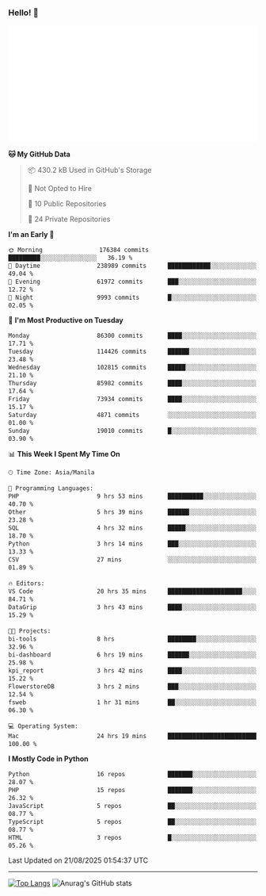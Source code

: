 ### Hello! 👋

![Metrics](/metrics.classic.svg)

<!--START_SECTION:waka-->
**🐱 My GitHub Data** 

> 📦 430.2 kB Used in GitHub's Storage 
 > 
> 🚫 Not Opted to Hire
 > 
> 📜 10 Public Repositories 
 > 
> 🔑 24 Private Repositories 
 > 
**I'm an Early 🐤** 

```text
🌞 Morning                176384 commits      █████████░░░░░░░░░░░░░░░░   36.19 % 
🌆 Daytime                238989 commits      ████████████░░░░░░░░░░░░░   49.04 % 
🌃 Evening                61972 commits       ███░░░░░░░░░░░░░░░░░░░░░░   12.72 % 
🌙 Night                  9993 commits        █░░░░░░░░░░░░░░░░░░░░░░░░   02.05 % 
```
📅 **I'm Most Productive on Tuesday** 

```text
Monday                   86300 commits       ████░░░░░░░░░░░░░░░░░░░░░   17.71 % 
Tuesday                  114426 commits      ██████░░░░░░░░░░░░░░░░░░░   23.48 % 
Wednesday                102815 commits      █████░░░░░░░░░░░░░░░░░░░░   21.10 % 
Thursday                 85982 commits       ████░░░░░░░░░░░░░░░░░░░░░   17.64 % 
Friday                   73934 commits       ████░░░░░░░░░░░░░░░░░░░░░   15.17 % 
Saturday                 4871 commits        ░░░░░░░░░░░░░░░░░░░░░░░░░   01.00 % 
Sunday                   19010 commits       █░░░░░░░░░░░░░░░░░░░░░░░░   03.90 % 
```


📊 **This Week I Spent My Time On** 

```text
🕑︎ Time Zone: Asia/Manila

💬 Programming Languages: 
PHP                      9 hrs 53 mins       ██████████░░░░░░░░░░░░░░░   40.70 % 
Other                    5 hrs 39 mins       ██████░░░░░░░░░░░░░░░░░░░   23.28 % 
SQL                      4 hrs 32 mins       █████░░░░░░░░░░░░░░░░░░░░   18.70 % 
Python                   3 hrs 14 mins       ███░░░░░░░░░░░░░░░░░░░░░░   13.33 % 
CSV                      27 mins             ░░░░░░░░░░░░░░░░░░░░░░░░░   01.89 % 

🔥 Editors: 
VS Code                  20 hrs 35 mins      █████████████████████░░░░   84.71 % 
DataGrip                 3 hrs 43 mins       ████░░░░░░░░░░░░░░░░░░░░░   15.29 % 

🐱‍💻 Projects: 
bi-tools                 8 hrs               ████████░░░░░░░░░░░░░░░░░   32.96 % 
bi-dashboard             6 hrs 19 mins       ██████░░░░░░░░░░░░░░░░░░░   25.98 % 
kpi_report               3 hrs 42 mins       ████░░░░░░░░░░░░░░░░░░░░░   15.22 % 
FlowerstoreDB            3 hrs 2 mins        ███░░░░░░░░░░░░░░░░░░░░░░   12.54 % 
fsweb                    1 hr 31 mins        ██░░░░░░░░░░░░░░░░░░░░░░░   06.30 % 

💻 Operating System: 
Mac                      24 hrs 19 mins      █████████████████████████   100.00 % 
```

**I Mostly Code in Python** 

```text
Python                   16 repos            ███████░░░░░░░░░░░░░░░░░░   28.07 % 
PHP                      15 repos            ███████░░░░░░░░░░░░░░░░░░   26.32 % 
JavaScript               5 repos             ██░░░░░░░░░░░░░░░░░░░░░░░   08.77 % 
TypeScript               5 repos             ██░░░░░░░░░░░░░░░░░░░░░░░   08.77 % 
HTML                     3 repos             █░░░░░░░░░░░░░░░░░░░░░░░░   05.26 % 
```




 Last Updated on 21/08/2025 01:54:37 UTC
<!--END_SECTION:waka-->

<hr>

<span style="display:inline-block">[![Top Langs](https://github-readme-stats.vercel.app/api/top-langs/?username=maureendadap&layout=compact&theme=transparent)](https://github.com/anuraghazra/github-readme-stats)</span>
<span style="display:inline-block">![Anurag's GitHub stats](https://github-readme-stats.vercel.app/api?username=maureendadap&show_icons=true&theme=transparent&count_private=true)</span>

<!--
**MaureenDadap/maureendadap** is a ✨ _special_ ✨ repository because its `README.md` (this file) appears on your GitHub profile.

Here are some ideas to get you started:

- 🔭 I’m currently working on ...
- 🌱 I’m currently learning ...
- 👯 I’m looking to collaborate on ...
- 🤔 I’m looking for help with ...
- 💬 Ask me about ...
- 📫 How to reach me: ...
- 😄 Pronouns: ...
- ⚡ Fun fact: ...
-->

